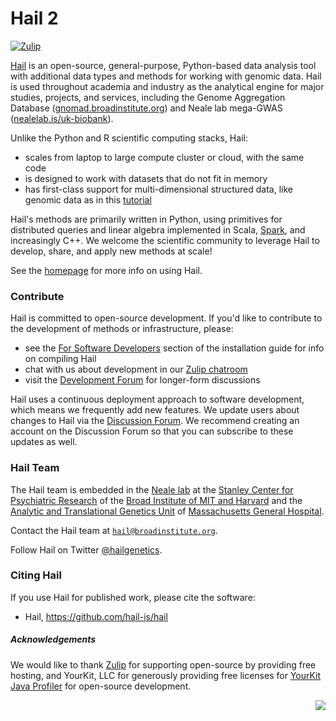# Hail 2

[![Zulip](https://img.shields.io/badge/zulip-join_chat-brightgreen.svg)](https://hail.zulipchat.com?utm_source=badge&utm_medium=badge&utm_campaign=pr-badge)

[Hail](https://hail.is) is an open-source, general-purpose, Python-based data analysis tool with additional data types and methods for working with genomic data. Hail is used throughout academia and industry as the analytical engine for major studies, projects, and services, including the Genome Aggregation Database ([gnomad.broadinstitute.org](http://gnomad.broadinstitute.org)) and Neale lab mega-GWAS ([nealelab.is/uk-biobank](https://nealelab.is/uk-biobank)).

Unlike the Python and R scientific computing stacks, Hail:

- scales from laptop to large compute cluster or cloud, with the same code
- is designed to work with datasets that do not fit in memory
- has first-class support for multi-dimensional structured data, like genomic data as in this [tutorial](https://hail.is/docs/devel/tutorials/01-genome-wide-association-study.html)

Hail's methods are primarily written in Python, using primitives for distributed queries and linear algebra implemented in Scala, [Spark](https://spark.apache.org/docs/latest/index.html), and increasingly C++. We welcome the scientific community to leverage Hail to develop, share, and apply new methods at scale!

See the [homepage](https://hail.is) for more info on using Hail.

### Contribute

Hail is committed to open-source development. If you'd like to contribute to the development of methods or infrastructure, please: 

- see the [For Software Developers](https://hail.is/docs/devel/getting_started_developing.html) section of the installation guide for info on compiling Hail
- chat with us about development in our [Zulip chatroom](https://hail.zulipchat.com)
- visit the [Development Forum](http://dev.hail.is) for longer-form discussions
<!--- - read [this post]() (coming soon!) for tips on submitting a successful Pull Request to our repository --->

Hail uses a continuous deployment approach to software development, which means we frequently add new features. We update users about changes to Hail via the [Discussion Forum](http://discuss.hail.is). We recommend creating an account on the Discussion Forum so that you can subscribe to these updates as well.

### Hail Team

The Hail team is embedded in the [Neale lab](https://nealelab.squarespace.com/) at the [Stanley Center for Psychiatric Research](http://www.broadinstitute.org/scientific-community/science/programs/psychiatric-disease/stanley-center-psychiatric-research/stanle) of the [Broad Institute of MIT and Harvard](http://www.broadinstitute.org) and the [Analytic and Translational Genetics Unit](https://www.atgu.mgh.harvard.edu/) of [Massachusetts General Hospital](http://www.massgeneral.org/).

Contact the Hail team at <a href="mailto:hail@broadinstitute.org"><code>hail@broadinstitute.org</code></a>.

Follow Hail on Twitter <a href="https://twitter.com/hailgenetics">@hailgenetics</a>.

### Citing Hail

If you use Hail for published work, please cite the software:

 - Hail, https://github.com/hail-is/hail

##### Acknowledgements

We would like to thank <a href="https://zulipchat.com/">Zulip</a> for supporting
open-source by providing free hosting, and YourKit, LLC for generously providing
free licenses for <a href="https://www.yourkit.com/java/profiler/">YourKit Java
Profiler</a> for open-source development.

<img src="https://www.yourkit.com/images/yklogo.png" align="right" />
